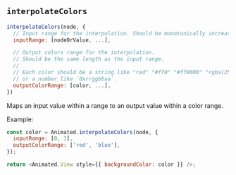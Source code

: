 ## `interpolateColors`

```js
interpolateColors(node, {
  // Input range for the interpolation. Should be monotonically increasing.
  inputRange: [nodeOrValue, ...],

  // Output colors range for the interpolation.
  // Should be the same length as the input range.
  //
  // Each color should be a string like "red" "#ff0" "#ff0000" "rgba(255, 0, 0, 1)"
  // or a number like `0xrrggbbaa`.
  outputColorRange: [color, ...],
})
```

Maps an input value within a range to an output value within a color range.

Example:

```js
const color = Animated.interpolateColors(node, {
  inputRange: [0, 1],
  outputColorRange: ['red', 'blue'],
});

return <Animated.View style={{ backgroundColor: color }} />;
```
